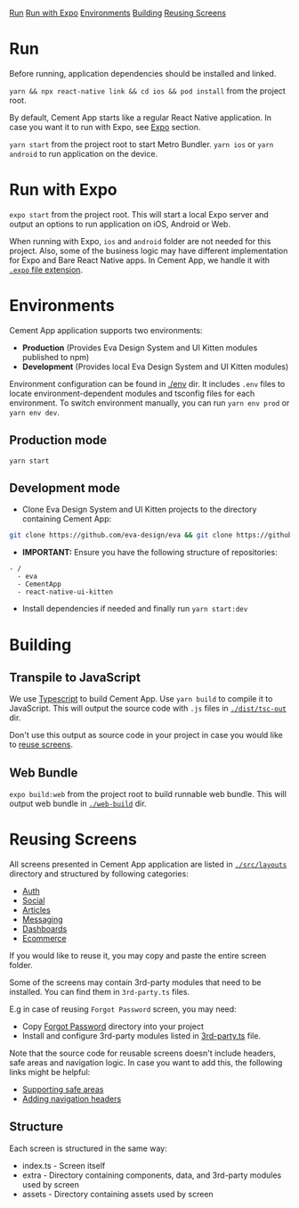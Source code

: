 [Run](#run)
[Run with Expo](#run-with-expo)
[Environments](#environments)
[Building](#building)
[Reusing Screens](#reusing-screens)

# Run

Before running, application dependencies should be installed and linked.

`yarn && npx react-native link && cd ios && pod install` from the project root.

By default, Cement App starts like a regular React Native application. In case you want it to run
with Expo, see [Expo](#run-with-expo) section.

`yarn start` from the project root to start Metro Bundler.
`yarn ios` or `yarn android` to run application on the device.

# Run with Expo

`expo start` from the project root. This will start a local Expo server and output an options to run
application on iOS, Android or Web.

When running with Expo, `ios` and `android` folder are not needed for this project.
Also, some of the business logic may have different implementation for Expo and Bare React Native apps.
In Cement App, we handle it with [`.expo` file extension](https://docs.expo.io/versions/latest/bare/using-expo-client/#practical-patterns-for-client-compatible-bare-apps).

# Environments

Cement App application supports two environments:

- **Production** (Provides Eva Design System and UI Kitten modules published to npm)
- **Development** (Provides local Eva Design System and UI Kitten modules)

Environment configuration can be found in [./env](./env) dir.
It includes `.env` files to locate environment-dependent modules and tsconfig files for each environment.
To switch environment manually, you can run `yarn env prod` or `yarn env dev`.

## Production mode

`yarn start`

## Development mode

- Clone Eva Design System and UI Kitten projects to the directory containing Cement App:

```bash
git clone https://github.com/eva-design/eva && git clone https://github.com/akveo/react-native-ui-kitten
```

- **IMPORTANT:** Ensure you have the following structure of repositories:

```
- /
  - eva
  - CementApp
  - react-native-ui-kitten
```

- Install dependencies if needed and finally run `yarn start:dev`

# Building

## Transpile to JavaScript

We use [Typescript](https://www.typescriptlang.org/) to build Cement App.
Use `yarn build` to compile it to JavaScript. This will output the source code with `.js` files in
[`./dist/tsc-out`](./dist/tsc-out) dir.

Don't use this output as source code in your project in case you would like to [reuse screens](#reusing-screens).

## Web Bundle

`expo build:web` from the project root to build runnable web bundle.
This will output web bundle in [`./web-build`](./web-build) dir.

# Reusing Screens

All screens presented in Cement App application are listed in [`./src/layouts`](./src/layouts) directory and structured by following categories:

- [Auth](./src/layouts/auth)
- [Social](./src/layouts/social)
- [Articles](./src/layouts/articles)
- [Messaging](./src/layouts/messaging)
- [Dashboards](./src/layouts/dashboards)
- [Ecommerce](./src/layouts/ecommerce)

If you would like to reuse it, you may copy and paste the entire screen folder.

Some of the screens may contain 3rd-party modules that need to be installed.
You can find them in `3rd-party.ts` files.

E.g in case of reusing `Forgot Password` screen, you may need:

- Copy [Forgot Password](./src/layouts/auth/forgot-password) directory into your project
- Install and configure 3rd-party modules listed in [3rd-party.ts](./src/layouts/auth/forgot-password/extra/3rd-party.ts) file.

Note that the source code for reusable screens doesn't include headers, safe areas and navigation logic.
In case you want to add this, the following links might be helpful:

- [Supporting safe areas](https://reactnavigation.org/docs/en/next/handling-safe-area.html)
- [Adding navigation headers](https://akveo.github.io/react-native-ui-kitten/docs/components/top-navigation?utm_campaign=ui_kitten%20-%20home%20-%20kitten_tricks%20github%20readme&utm_source=kitten_tricks&utm_medium=referral&utm_content=dev_docs_link)

## Structure

Each screen is structured in the same way:

- index.ts - Screen itself
- extra - Directory containing components, data, and 3rd-party modules used by screen
- assets - Directory containing assets used by screen
